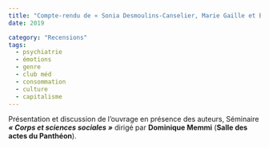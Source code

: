 ```yaml
---
title: "Compte-rendu de « Sonia Desmoulins-Canselier, Marie Gaille et Baptiste Moutaud, 2019, La stimulation cérébrale profonde, de l’innovation au soin. Les neurosciences cliniques à la lumière des sciences humaines et sociales »"
date: 2019

category: "Recensions"
tags:
  - psychiatrie
  - émotions
  - genre
  - club méd
  - consommation 
  - culture
  - capitalisme
---
```

Présentation et discussion de l’ouvrage en présence des auteurs, Séminaire ***« Corps et sciences sociales »*** dirigé par **Dominique Memmi** (**Salle des actes du Panthéon**).